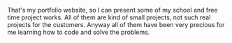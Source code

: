 That's my portfolio website, so I can present some of my school and free time project works. All of them are kind of small projects, not such real projects for the 
customers. Anyway all of them have been very precious for me learning how to code and solve the problems. 

